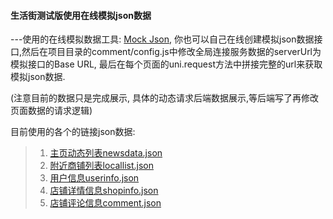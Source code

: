 
#### 生活街测试版使用在线模拟json数据

---使用的在线模拟数据工具: [Mock Json](https://www.easy-mock.com), 你也可以自己在线创建模拟json数据接口,然后在项目目录的comment/config.js中修改全局连接服务数据的serverUrl为模拟接口的Base URL, 最后在每个页面的uni.request方法中拼接完整的url来获取模拟json数据.

(注意目前的数据只是完成展示, 具体的动态请求后端数据展示,等后端写了再修改页面数据的请求逻辑)

目前使用的各个的链接json数据:<br>

 >1. [主页动态列表newsdata.json](https://www.easy-mock.com/mock/5c8dd97d6fe7c7611499c703/test/newsdata)<br>
 >2. [附近商铺列表locallist.json](https://www.easy-mock.com/mock/5c8dd97d6fe7c7611499c703/test/locallist)<br>
 >3. [用户信息userinfo.json](https://www.easy-mock.com/mock/5c8dd97d6fe7c7611499c703/test/userinfo)<br>
 >4. [店铺详情信息shopinfo.json](https://www.easy-mock.com/mock/5c8dd97d6fe7c7611499c703/test/shopinfo)<br>
 >5. [店铺评论信息comment.json](https://www.easy-mock.com/mock/5c8dd97d6fe7c7611499c703/test/commentlist)<br>

